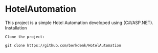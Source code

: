# HotelAutomation

This project is a simple Hotel Automation developed using (C#/ASP.NET).
Installation

    Clone the project:

    git clone https://github.com/berkdenk/HotelAutomation
